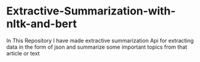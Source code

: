 # Extractive-Summarization-with-nltk-and-bert
In This Repository I have made extractive summarization Api for extracting data in the form of json and summarize some important topics from that article or text 
